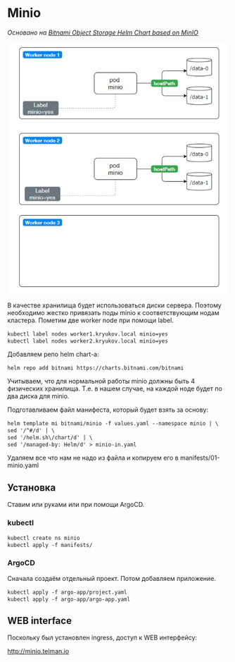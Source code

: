 # Minio

_Основано на [Bitnami Object Storage Helm Chart based on MinIO](https://github.com/bitnami/charts/tree/master/bitnami/minio/#installing-the-chart)_

![](images/sh1.jpg)

В качестве хранилища будет использоваться диски сервера. Поэтому необходимо жестко привязать
поды minio к соответствующим нодам кластера. Пометим две worker node при помощи label.

    kubectl label nodes worker1.kryukov.local minio=yes
    kubectl label nodes worker2.kryukov.local minio=yes

Добавляем репо helm chart-а:

    helm repo add bitnami https://charts.bitnami.com/bitnami

Учитываем, что для нормальной работы minio должны быть 4 физических хранилища. Т.е. в 
нашем случае, на каждой ноде будет по два диска для minio.

Подготавливаем файл манифеста, который будет взять за основу:

    helm template mi bitnami/minio -f values.yaml --namespace minio | \
    sed '/^#/d' | \
    sed '/helm.sh\/chart/d' | \
    sed '/managed-by: Helm/d' > minio-in.yaml

Удаляем все что нам не надо из файла и копируем его в manifests/01-minio.yaml


## Установка

Ставим или руками или при помощи ArgoCD.

### kubectl

    kubectl create ns minio
    kubectl apply -f manifests/

### ArgoCD

Сначала создаём отдельный проект. Потом добавляем приложение.

    kubectl apply -f argo-app/project.yaml
    kubectl apply -f argo-app/argo-app.yaml

## WEB interface

Поскольку был установлен ingress, доступ к WEB интерфейсу:

http://minio.telman.io

